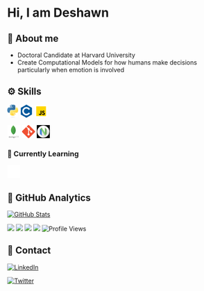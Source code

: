 # Hi, I am Deshawn

## 📑 About me

- Doctoral Candidate at Harvard University
- Create Computational Models for how humans make decisions particularly when emotion is involved

## ⚙️ Skills

<code><img height="30" src="assets/python.png" title="Python"></code>
<code><img height="30" src="assets/c.png" title="C"></code>
<code><img height="30" src="assets/javascript.png" title="JavaScript"></code>
<!-- 
I need to add LaTeX, Flask, MySQL, Lua and probs some things like pytorch etc.
<code><img height="30" src="assets/flutter.png" title="Flutter"></code>
<code><img height="30" src="assets/bloc.png" title="Flutter BLoC"></code>
<code><img height="30" src="assets/ts.png" title="TypeScript"></code>
<code><img height="30" src="assets/go.png" title="GO"></code>
<code><img height="30" src="assets/express.png" title="Express.js"></code>
<code><img height="30" src="assets/postgre.png"  title="PostgreSQL"></code>
-->
<code><img height="30" src="assets/mongo.png" title="MongoDB"></code>
<code><img height="30" src="assets/git.png"  title="Git"></code>
<code><img height="30" src="assets/nvim.png"  title="Neovim"></code>

### 📖 Currently Learning

<code><img height="30" src="assets/rs.png"  title="RUST"></code>

## 📑 GitHub Analytics

<!-- [![Top Langs](https://github-readme-stats.vercel.app/api/top-langs/?username=dsambrano&layout=compact&theme=midnight-purple&hide=cmake,css,html,c%2B%2B)](https://blog.dsambrano.com) -->
[![GitHub Stats](https://github-readme-stats.vercel.app/api?username=dsambrano&layout=compact&theme=midnight-purple)](https://blog.dsambrano.com)

<a href="https://www.gnu.org/gnu/linux-and-gnu.en.html"><img src="https://img.shields.io/badge/OS-GNU/Linux-cdd6f4?style=flat&logo=gnu" /></a>
<a href="https://archlinux.org"><img src="https://img.shields.io/badge/DISTRO-Arch-74c7ec?style=flat&logo=arch-linux" /></a>
<a href="https://awesomewm.org"><img src="https://img.shields.io/badge/WM-awesome-blue?style=flat&logo=linux" /></a>
<a href="https://neovim.io"><img src="https://img.shields.io/badge/EDITOR-Neovim-a6e3a1?style=flat&logo=neovim" /></a>
![Profile Views](https://komarev.com/ghpvc/?username=dsambrano&color=purple)

## 🍉 Contact

[![LinkedIn](https://img.shields.io/badge/LinkedIn-0077B5?style=for-the-badge&logo=linkedin&logoColor=white)](https://www.linkedin.com/in/deshawn-sambrano-82216175)
<!-- [![Discord](https://img.shields.io/badge/Discord-7289DA?style=for-the-badge&logo=discord&logoColor=white)](https://discordapp.com/users/527842204396552202) -->
[![Twitter](https://img.shields.io/badge/Twitter-1DA1F2?style=for-the-badge&logo=twitter&logoColor=white)](https://twitter.com/dsambrano)
<!-- [![Youtube](https://img.shields.io/badge/YouTube-b22222?style=for-the-badge&logo=youtube&logoColor=white)](https://www.youtube.com/@Dbrano3) -->
